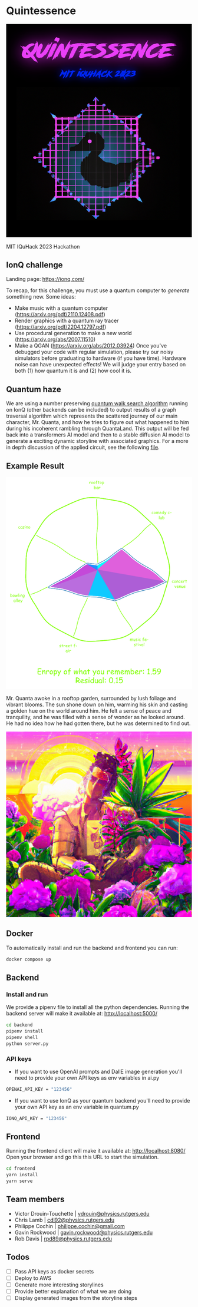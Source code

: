 # Quintessence

![This is an image](./assets/logo.png)

MIT IQuHack 2023 Hackathon

## IonQ challenge

Landing page: <https://ionq.com/>

To recap, for this challenge, you must use a quantum computer to *generate* something new.
Some ideas:

- Make music with a quantum computer (<https://arxiv.org/pdf/2110.12408.pdf>)
- Render graphics with a quantum ray tracer (<https://arxiv.org/pdf/2204.12797.pdf>)
- Use procedural generation to make a new world (<https://arxiv.org/abs/2007.11510>)
- Make a QGAN (<https://arxiv.org/abs/2012.03924>)
Once you've debugged your code with regular simulation, please try our noisy simulators before graduating to hardware (if you have time). Hardware noise can have unexpected effects!
We will judge your entry based on both (1) how quantum it is and (2) how cool it is.

## Quantum haze

We are using a number preserving [quantum walk search algorithm](https://qiskit.org/textbook/ch-algorithms/quantum-walk-search-algorithm.html) running on IonQ (other backends can be included) to output results of a graph traversal algorithm which represents the scattered journey of our main character, Mr. Quanta, and how he tries to figure out what happened to him during his incoherent rambling through QuantaLand.
This output will be fed back into a transformers AI model and then to a stable diffusion AI model to generate a exciting dynamic storyline with associated graphics.
For a more in depth discussion of the applied circuit, see the following [file](./haze-frontend/public/Documentation.pdf).

## Example Result

![rose](./assets/roseplot.png)

Mr. Quanta awoke in a rooftop garden, surrounded by lush foliage and vibrant blooms. The sun shone down on him, warming his skin and casting a golden hue on the world around him. He felt a sense of peace and tranquility, and he was filled with a sense of wonder as he looked around. He had no idea how he had gotten there, but he was determined to find out.

![generated Image](./assets/pic0.png)

## Docker

To automatically install and run the backend and frontend you can run:

```bash
docker compose up
```

## Backend

### Install and run

We provide a pipenv file to install all the python dependencies.
Running the backend server will make it available at: <http://localhost:5000/>

```bash
cd backend
pipenv install
pipenv shell
python server.py
```

### API keys

- If you want to use OpenAI prompts and DallE image generation you'll need to provide your own API keys as env variables in ai.py

```bash
OPENAI_API_KEY = "123456"
```

- If you want to use IonQ as your quantum backend you'll need to provide your own API key as an env variable in quantum.py

```bash
IONQ_API_KEY = "123456"
```

## Frontend

Running the frontend client will make it available at: <http://localhost:8080/>
Open your browser and go this this URL to start the simulation.

```bash
cd frontend
yarn install
yarn serve
```

## Team members

- Victor Drouin-Touchette | vdrouin@physics.rutgers.edu
- Chris Lamb | cdl92@physics.rutgers.edu
- Philippe Cochin | philippe.cochin@gmail.com
- Gavin Rockwood | gavin.rockwood@physics.rutgers.edu
- Rob Davis | rpd89@physics.rutgers.edu

## Todos

- [ ] Pass API keys as docker secrets
- [ ] Deploy to AWS
- [ ] Generate more interesting storylines
- [ ] Provide better explanation of what we are doing
- [ ] Display generated images from the storyline steps
